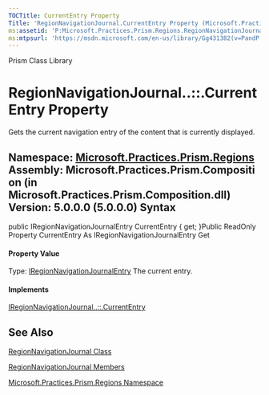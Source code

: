 ```yaml
---
TOCTitle: CurrentEntry Property
Title: 'RegionNavigationJournal.CurrentEntry Property (Microsoft.Practices.Prism.Regions)'
ms:assetid: 'P:Microsoft.Practices.Prism.Regions.RegionNavigationJournal.CurrentEntry'
ms:mtpsurl: 'https://msdn.microsoft.com/en-us/library/Gg431382(v=PandP.50)'
---
```


Prism Class Library

RegionNavigationJournal..::.CurrentEntry Property
=================================================

Gets the current navigation entry of the content that is currently displayed.

**Namespace:** [Microsoft.Practices.Prism.Regions](https://msdn.microsoft.com/n:microsoft.practices.prism.regions)
**Assembly:** Microsoft.Practices.Prism.Composition (in Microsoft.Practices.Prism.Composition.dll) Version: 5.0.0.0 (5.0.0.0)
Syntax
------

<span id="syntaxToggle"></span>public IRegionNavigationJournalEntry CurrentEntry { get; }Public ReadOnly Property CurrentEntry As IRegionNavigationJournalEntry Get
#### Property Value

Type: [IRegionNavigationJournalEntry](https://msdn.microsoft.com/t:microsoft.practices.prism.regions.iregionnavigationjournalentry)
The current entry.
#### Implements

[IRegionNavigationJournal..::.CurrentEntry](https://msdn.microsoft.com/p:microsoft.practices.prism.regions.iregionnavigationjournal.currententry)

See Also
--------

<span id="seeAlsoToggle"></span>
[RegionNavigationJournal Class](https://msdn.microsoft.com/t:microsoft.practices.prism.regions.regionnavigationjournal)

[RegionNavigationJournal Members](https://msdn.microsoft.com/allmembers.t:microsoft.practices.prism.regions.regionnavigationjournal)

[Microsoft.Practices.Prism.Regions Namespace](https://msdn.microsoft.com/n:microsoft.practices.prism.regions)
